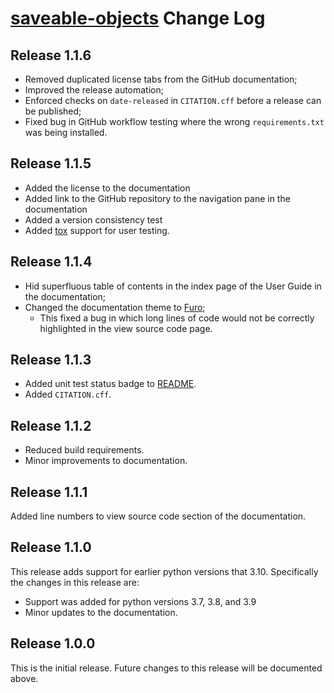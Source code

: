 # [saveable-objects](README.md) Change Log

## Release 1.1.6

- Removed duplicated license tabs from the GitHub documentation;
- Improved the release automation;
- Enforced checks on ``date-released`` in ``CITATION.cff`` before a release can be published;
- Fixed bug in GitHub workflow testing where the wrong ``requirements.txt`` was being installed.

## Release 1.1.5

- Added the license to the documentation
- Added link to the GitHub repository to the navigation pane in the documentation
- Added a version consistency test
- Added [tox](https://tox.wiki/) support for user testing.

## Release 1.1.4

- Hid superfluous table of contents in the index page of the User Guide in the documentation;
- Changed the documentation theme to [Furo](https://github.com/pradyunsg/furo);
    - This fixed a bug in which long lines of code would not be correctly
    highlighted in the view source code page.

## Release 1.1.3

- Added unit test status badge to [README](README.md).
- Added ``CITATION.cff``.

## Release 1.1.2

- Reduced build requirements.
- Minor improvements to documentation.

## Release 1.1.1

Added line numbers to view source code section of the documentation. 

## Release 1.1.0

This release adds support for earlier python versions that 3.10. Specifically the changes in this release are:
- Support was added for python versions 3.7, 3.8, and 3.9
- Minor updates to the documentation.

## Release 1.0.0

This is the initial release. Future changes to this release will be documented
above.
